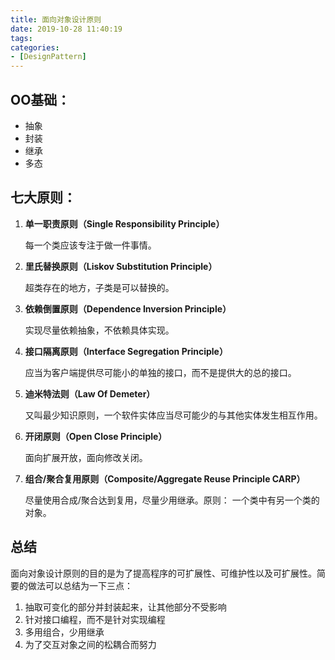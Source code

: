 ```yaml
---
title: 面向对象设计原则
date: 2019-10-28 11:40:19
tags:
categories:
- [DesignPattern]
---
```

## OO基础：

- 抽象
- 封装
- 继承
- 多态

## 七大原则：

1. **单一职责原则（Single Responsibility Principle）**

   每一个类应该专注于做一件事情。

2. **里氏替换原则（Liskov Substitution Principle）**

   超类存在的地方，子类是可以替换的。

3. **依赖倒置原则（Dependence Inversion Principle）**

   实现尽量依赖抽象，不依赖具体实现。

4. **接口隔离原则（Interface Segregation Principle）**

   应当为客户端提供尽可能小的单独的接口，而不是提供大的总的接口。

5. **迪米特法则（Law Of Demeter）**

   又叫最少知识原则，一个软件实体应当尽可能少的与其他实体发生相互作用。

6. **开闭原则（Open Close Principle）**

   面向扩展开放，面向修改关闭。

7. **组合/聚合复用原则（Composite/Aggregate Reuse Principle CARP）**

   尽量使用合成/聚合达到复用，尽量少用继承。原则： 一个类中有另一个类的对象。

## 总结

面向对象设计原则的目的是为了提高程序的可扩展性、可维护性以及可扩展性。简要的做法可以总结为一下三点：

1. 抽取可变化的部分并封装起来，让其他部分不受影响
2. 针对接口编程，而不是针对实现编程
3. 多用组合，少用继承
4. 为了交互对象之间的松耦合而努力



